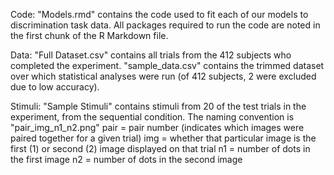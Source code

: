 Code:
"Models.rmd" contains the code used to fit each of our models to discrimination task data.
All packages required to run the code are noted in the first chunk of the R Markdown file.


Data:
"Full Dataset.csv" contains all trials from the 412 subjects who completed the experiment.
"sample_data.csv" contains the trimmed dataset over which statistical analyses were run (of 412 subjects, 2 were excluded due to low accuracy).


Stimuli:
"Sample Stimuli" contains stimuli from 20 of the test trials in the experiment, from the sequential condition.
The naming convention is "pair_img_n1_n2.png"
pair = pair number (indicates which images were paired together for a given trial)
img = whether that particular image is the first (1) or second (2) image displayed on that trial
n1 = number of dots in the first image
n2 = number of dots in the second image
